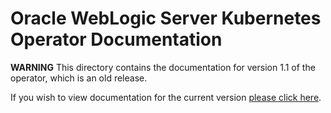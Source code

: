 # Oracle WebLogic Server Kubernetes Operator Documentation

**WARNING** This directory contains the documentation for version 1.1 of the operator, which is an old release. 

If you wish to view documentation for the current version [please click here](..).